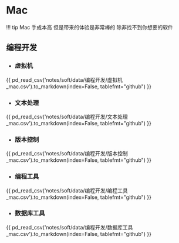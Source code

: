# Mac

!!! tip
    Mac 手成本高 但是带来的体验是非常棒的 除非找不到你想要的软件

## 编程开发

- ### 虚拟机

{{ pd_read_csv('notes/soft/data/编程开发/虚拟机_mac.csv').to_markdown(index=False, tablefmt="github") }}

- ### 文本处理

{{ pd_read_csv('notes/soft/data/编程开发/文本处理_mac.csv').to_markdown(index=False, tablefmt="github") }}

- ### 版本控制

{{ pd_read_csv('notes/soft/data/编程开发/版本控制_mac.csv').to_markdown(index=False, tablefmt="github") }}

- ### 编程工具

{{ pd_read_csv('notes/soft/data/编程开发/编程工具_mac.csv').to_markdown(index=False, tablefmt="github") }}

- ### 数据库工具

{{ pd_read_csv('notes/soft/data/编程开发/数据库工具_mac.csv').to_markdown(index=False, tablefmt="github") }}
